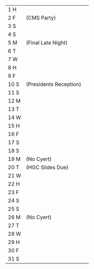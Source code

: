 |      |                        |     |
| ---- | ---------------------- | --- |
| 1  H |                        |     |
| 2  F | (CMS Party)            |     |
| 3  S |                        |     |
| 4  S |                        |     |
| 5  M | (Final Late Night)     |     |
| 6  T |                        |     |
| 7  W |                        |     |
| 8  H |                        |     |
| 9  F |                        |     |
| 10 S | (Presidents Reception) |     |
| 11 S |                        |     |
| 12 M |                        |     |
| 13 T |                        |     |
| 14 W |                        |     |
| 15 H |                        |     |
| 16 F |                        |     |
| 17 S |                        |     |
| 18 S |                        |     |
| 19 M | (No Cyert)             |     |
| 20 T | (HGC Slides Due)       |     |
| 21 W |                        |     |
| 22 H |                        |     |
| 23 F |                        |     |
| 24 S |                        |     |
| 25 S |                        |     |
| 26 M | (No Cyert)             |     |
| 27 T |                        |     |
| 28 W |                        |     |
| 29 H |                        |     |
| 30 F |                        |     |
| 31 S |                        |     |
